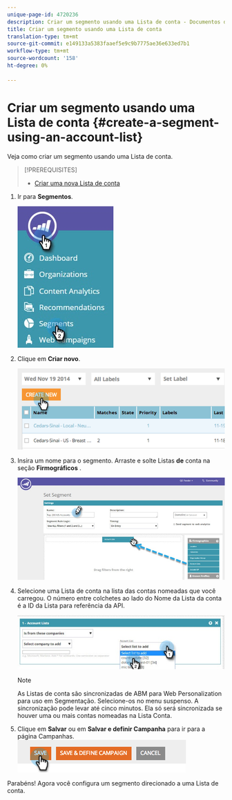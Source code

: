 ```yaml
---
unique-page-id: 4720236
description: Criar um segmento usando uma Lista de conta - Documentos do Marketing - Documentação do produto
title: Criar um segmento usando uma Lista de conta
translation-type: tm+mt
source-git-commit: e149133a5383faaef5e9c9b7775ae36e633ed7b1
workflow-type: tm+mt
source-wordcount: '158'
ht-degree: 0%

---
```



# Criar um segmento usando uma Lista de conta {#create-a-segment-using-an-account-list}

Veja como criar um segmento usando uma Lista de conta.

>[!PREREQUISITES]
>
>* [Criar uma nova Lista de conta](../../../product-docs/account-based-marketing/target/account-lists.md)

>



1. Ir para **Segmentos**.

   ![](assets/new-dropdown-segments-hand-no-account-list.jpg)

1. Clique em **Criar novo**.

   ![](assets/image2014-11-19-19-3a33-3a47.png)

1. Insira um nome para o segmento. Arraste e solte Listas **de** conta na seção **Firmográficos** .

   ![](assets/set-segment-hands.jpg)

1. Selecione uma Lista de conta na lista das contas nomeadas que você carregou. O número entre colchetes ao lado do Nome da Lista da conta é a ID da Lista para referência da API.

   ![](assets/select-list-for-segment-hands.jpg)

   >[!NOTE]
   >
   >As Listas de conta são sincronizadas de ABM para Web Personalization para uso em Segmentação. Selecione-os no menu suspenso. A sincronização pode levar até cinco minutos. Ela só será sincronizada se houver uma ou mais contas nomeadas na Lista Conta.

1. Clique em **Salvar** ou em **Salvar e definir Campanha** para ir para a página Campanhas.\
   ![](assets/image2014-11-19-19-3a48-3a20.png)

Parabéns! Agora você configura um segmento direcionado a uma Lista de conta.
